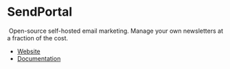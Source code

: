 # SendPortal
​
Open-source self-hosted email marketing. Manage your own newsletters at a fraction of the cost.
​
- [Website](https://sendportal.io)
- [Documentation](https://sendportal.io/docs)
